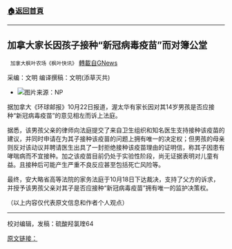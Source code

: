 ###  [:house:返回首頁](https://github.com/ourhimalayas/txt)
---


## 加拿大家长因孩子接种“新冠病毒疫苗”而对簿公堂
` 加拿大枫叶农场《枫叶快讯》` [轉載自GNews](https://gnews.org/zh-hans/1615417/)

采编：文明   编译撰稿：文明(添草灭共)

- ![](https://assets.gnews.org/wp-content/uploads/2021/10/ey.jpg)图片来源：NP


据加拿大《环球邮报》10月22日报道，渥太华有家长因对其14岁男孩是否应接种“新冠病毒疫苗”的意见相左而诉上法庭。

据悉，该男孩父亲的律师向法庭提交了来自卫生组织和知名医生支持接种该疫苗的建议，并同时申请在为其子接种该疫苗的问题上拥有唯一的决定权；但男孩的母亲则反对该动议并聘请医生出具了一封拒绝接种该疫苗理由的证明信，称其子因患有哮喘病而不宜接种。加之该疫苗目前仍处于实验性阶段，尚无证据表明对儿童有益。且接种后可能产生严重不良反应甚至包括死亡风险等。

最终，安大略省高等法院的家务法庭于10月18日下达裁决，支持了父方的诉求，并授予该男孩父亲对其子是否应接种“新冠病毒疫苗”拥有唯一的监护决策权。

（以上内容仅代表原文信息和作者个人观点）

* * *

校对编辑，发稿：硫酸羟氯喹64

[原文链接：](https://nationalpost.com/news/local-news/judge-bans-ottawa-mother-from-advising-son-against-covid-19-vaccine/wcm/0674c397-14ff-4cc1-a11b-919c7d60c08d)
